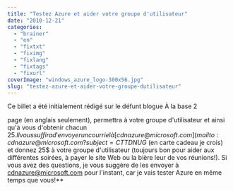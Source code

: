 ```yaml
---
title: "Testez Azure et aider votre groupe d'utilisateur"
date: "2010-12-21"
categories: 
  - "brainer"
  - "en"
  - "fixtxt"
  - "fiximg"
  - "fixlang"
  - "fixtags"
  - "fixurl"
coverImage: "windows_azure_logo-300x56.jpg"
slug: "testez-azure-et-aider-votre-groupe-dutilisateur"
---
```


Ce billet a été initialement rédigé sur le défunt blogue À la base 2

page (en anglais seulement), permettra à votre groupe d'utilisateur et ainsi qu'à vous d'obtenir chacun 25$. Il vous suffira d'envoyer un courriel à [cdnazure@microsoft.com](mailto:cdnazure@microsoft.com?subject=CTTDNUG%20-%20Azure%20Deployment) avec une capture d'écran d'une application déployé sur la plateforme Azure, en incluant le nom complet de votre groupe d'utilisateur et leur l'adresse postale. Pas plus compliqué! De plus, si vous ne voulez pas être chargé pour l'application en ligne par la suite, il vous suffira de la mettre hors-ligne.**Donc en gros, testez gratuitement Azure, obtenez 25$ (en carte cadeau je crois) et donnez 25$ à votre groupe d'utilisateur (toujours bon pour aider aux différentes soirées, à payer le site Web ou la bière leur de vos réunions!). Si vous avez des questions, je vous suggère de les envoyer à [cdnazure@microsoft.com](mailto:cdnazure@microsoft.com) pour l'instant, car je vais tester Azure en même temps que vous!**
